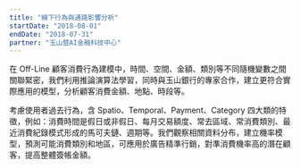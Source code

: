 ```yaml
---
title: "線下行為與通路影響分析"
startDate: "2018-08-01"
endDate: "2018-07-31"
partner: "玉山暨AI金融科技中心"
---
```


在 Off-Line 顧客消費行為建模中，時間、空間、金額、類別等不同隨機變數之間關聯緊密，我們利用推論演算法學習，同時與玉山銀行的專家合作，建立更符合實際應用的模型，分析顧客消費金額、地點、時段等。

考慮使用者過去行為，含 Spatio、Temporal、Payment、Category 四大類的特徵，例如：消費時間是假日或非假日、每月交易額度、常去區域、常消費類別、最近消費紀錄模式形成的馬可夫鏈、週期等。我們觀察相關資料分布，建立機率模型，預測可能消費類別和地區，可應用於廣告精準行銷，對準消費機率高的潛在顧客，提高整體簽帳金額。